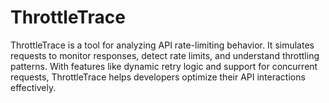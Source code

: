 # ThrottleTrace
ThrottleTrace is a tool for analyzing API rate-limiting behavior. It simulates requests to monitor responses, detect rate limits, and understand throttling patterns. With features like dynamic retry logic and support for concurrent requests, ThrottleTrace helps developers optimize their API interactions effectively.
